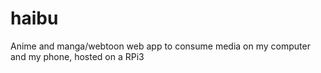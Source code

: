 # haibu

Anime and manga/webtoon web app to consume media on my computer and my phone, hosted on a RPi3

